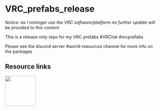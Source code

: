 # VRC_prefabs_release  

*Notice: as I nolonger use the VRC software/platform no further update will be provided to this content*

This is a release only repo for my VRC prefabs #VRChat #vrcprefabs  

Please see the discord server #world-resources channel for more info on the packages  

## Resource links
[<img src="https://discord.com/assets/fc0b01fe10a0b8c602fb0106d8189d9b.png" width="100">](https://discord.gg/damQa34rDh)

